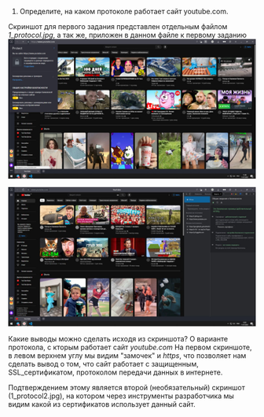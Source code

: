 1. Определите, на каком протоколе работает сайт youtube.com.

Скриншот для первого задания представлен отдельным файлом *1_protocol.jpg*,  а так же, приложен в данном файле к первому заданию
![вот здесь](1_protocol.jpg)

![или здесь](1_protocol(2).jpg)

Какие выводы можно сделать исходя из скриншота? О варианте протокола, с кторым работает сайт _youtube.com_
На первом скриншоте,  в левом верхнем углу мы видим "замочек" и *https*, что позволяет нам сделать вывод о том, что сайт работает с защищенным, SSL_сертификатом, протоколом передачи данных в интернете.

Подтверждением этому является второй (необязательный) скриншот (1_protocol2.jpg), на котором через инструменты разработчика мы видим какой из сертификатов использует данный сайт.